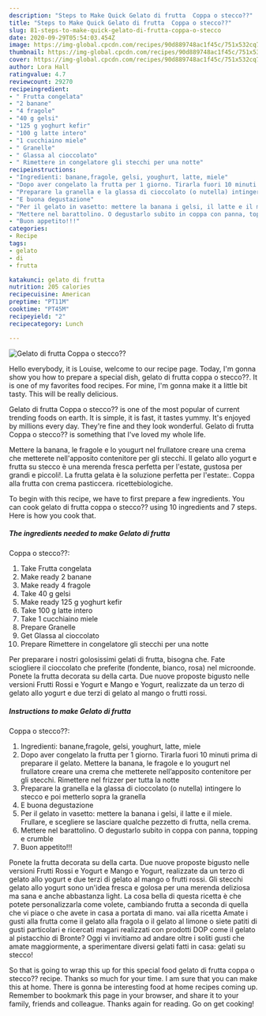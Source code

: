 ```yaml
---
description: "Steps to Make Quick Gelato di frutta  Coppa o stecco??"
title: "Steps to Make Quick Gelato di frutta  Coppa o stecco??"
slug: 81-steps-to-make-quick-gelato-di-frutta-coppa-o-stecco
date: 2020-09-29T05:54:03.454Z
image: https://img-global.cpcdn.com/recipes/90d889748ac1f45c/751x532cq70/gelato-di-frutta-coppa-o-stecco-recipe-main-photo.jpg
thumbnail: https://img-global.cpcdn.com/recipes/90d889748ac1f45c/751x532cq70/gelato-di-frutta-coppa-o-stecco-recipe-main-photo.jpg
cover: https://img-global.cpcdn.com/recipes/90d889748ac1f45c/751x532cq70/gelato-di-frutta-coppa-o-stecco-recipe-main-photo.jpg
author: Lora Hall
ratingvalue: 4.7
reviewcount: 29270
recipeingredient:
- " Frutta congelata"
- "2 banane"
- "4 fragole"
- "40 g gelsi"
- "125 g yoghurt kefir"
- "100 g latte intero"
- "1 cucchiaino miele"
- " Granelle"
- " Glassa al cioccolato"
- " Rimettere in congelatore gli stecchi per una notte"
recipeinstructions:
- "Ingredienti: banane,fragole, gelsi, youghurt, latte, miele"
- "Dopo aver congelato la frutta per 1 giorno. Tirarla fuori 10 minuti prima di preparare il gelato. Mettere la banana, le fragole e lo yougurt nel frullatore creare una crema che metterete nell’apposito contenitore per gli stecchi. Rimettere nel frizzer per tutta la notte"
- "Preparare la granella e la glassa di cioccolato (o nutella) intingere lo stecco e poi metterlo sopra la granella"
- "E buona degustazione"
- "Per il gelato in vasetto: mettere la banana i gelsi, il latte e il miele. Frullare, e scegliere se lasciare qualche pezzetto di frutta, nella crema."
- "Mettere nel barattolino. O degustarlo subito in coppa con panna, topping e crumble"
- "Buon appetito!!!"
categories:
- Recipe
tags:
- gelato
- di
- frutta

katakunci: gelato di frutta 
nutrition: 205 calories
recipecuisine: American
preptime: "PT11M"
cooktime: "PT45M"
recipeyield: "2"
recipecategory: Lunch

---
```



![Gelato di frutta 
Coppa o stecco??](https://img-global.cpcdn.com/recipes/90d889748ac1f45c/751x532cq70/gelato-di-frutta-coppa-o-stecco-recipe-main-photo.jpg)

Hello everybody, it is Louise, welcome to our recipe page. Today, I'm gonna show you how to prepare a special dish, gelato di frutta 
coppa o stecco??. It is one of my favorites food recipes. For mine, I'm gonna make it a little bit tasty. This will be really delicious.

Gelato di frutta 
Coppa o stecco?? is one of the most popular of current trending foods on earth. It is simple, it is fast, it tastes yummy. It's enjoyed by millions every day. They're fine and they look wonderful. Gelato di frutta 
Coppa o stecco?? is something that I've loved my whole life.

Mettere la banana, le fragole e lo yougurt nel frullatore creare una crema che metterete nell&#39;apposito contenitore per gli stecchi. Il gelato allo yogurt e frutta su stecco è una merenda fresca perfetta per l&#39;estate, gustosa per grandi e piccoli!. La frutta gelata è la soluzione perfetta per l&#39;estate:. Coppa alla frutta con crema pasticcera. ricettebiologiche.


To begin with this recipe, we have to first prepare a few ingredients. You can cook gelato di frutta 
coppa o stecco?? using 10 ingredients and 7 steps. Here is how you cook that.

<!--inarticleads1-->

##### The ingredients needed to make Gelato di frutta 
Coppa o stecco??:

1. Take  Frutta congelata
1. Make ready 2 banane
1. Make ready 4 fragole
1. Take 40 g gelsi
1. Make ready 125 g yoghurt kefir
1. Take 100 g latte intero
1. Take 1 cucchiaino miele
1. Prepare  Granelle
1. Get  Glassa al cioccolato
1. Prepare  Rimettere in congelatore gli stecchi per una notte


Per preparare i nostri golosissimi gelati di frutta, bisogna che. Fate sciogliere il cioccolato che preferite (fondente, bianco, rosa) nel microonde. Ponete la frutta decorata su della carta. Due nuove proposte bigusto nelle versioni Frutti Rossi e Yogurt e Mango e Yogurt, realizzate da un terzo di gelato allo yogurt e due terzi di gelato al mango o frutti rossi. 

<!--inarticleads2-->

##### Instructions to make Gelato di frutta 
Coppa o stecco??:

1. Ingredienti: banane,fragole, gelsi, youghurt, latte, miele
1. Dopo aver congelato la frutta per 1 giorno. Tirarla fuori 10 minuti prima di preparare il gelato. Mettere la banana, le fragole e lo yougurt nel frullatore creare una crema che metterete nell’apposito contenitore per gli stecchi. Rimettere nel frizzer per tutta la notte
1. Preparare la granella e la glassa di cioccolato (o nutella) intingere lo stecco e poi metterlo sopra la granella
1. E buona degustazione
1. Per il gelato in vasetto: mettere la banana i gelsi, il latte e il miele. Frullare, e scegliere se lasciare qualche pezzetto di frutta, nella crema.
1. Mettere nel barattolino. O degustarlo subito in coppa con panna, topping e crumble
1. Buon appetito!!!


Ponete la frutta decorata su della carta. Due nuove proposte bigusto nelle versioni Frutti Rossi e Yogurt e Mango e Yogurt, realizzate da un terzo di gelato allo yogurt e due terzi di gelato al mango o frutti rossi. Gli stecchi gelato allo yogurt sono un&#39;idea fresca e golosa per una merenda deliziosa ma sana e anche abbastanza light. La cosa bella di questa ricetta è che potete personalizzarla come volete, cambiando frutta a seconda di quella che vi piace o che avete in casa a portata di mano. vai alla ricetta Amate i gusti alla frutta come il gelato alla fragola o il gelato al limone o siete patiti di gusti particolari e ricercati magari realizzati con prodotti DOP come il gelato al pistacchio di Bronte? Oggi vi invitiamo ad andare oltre i soliti gusti che amate maggiormente, a sperimentare diversi gelati fatti in casa: gelati su stecco! 

So that is going to wrap this up for this special food gelato di frutta 
coppa o stecco?? recipe. Thanks so much for your time. I am sure that you can make this at home. There is gonna be interesting food at home recipes coming up. Remember to bookmark this page in your browser, and share it to your family, friends and colleague. Thanks again for reading. Go on get cooking!
